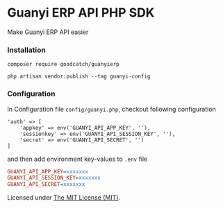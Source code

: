 Guanyi ERP API PHP SDK
======
Make Guanyi ERP API easier

### Installation

```
composer require goodcatch/guanyierp

php artisan vendor:publish --tag guanyi-config
```

### Configuration

In Configuration file `config/guanyi.php`, checkout following configuration 


```
'auth' => [
    'appkey' => env('GUANYI_API_APP_KEY', ''),
    'sessionkey' => env('GUANYI_API_SESSION_KEY', ''),
    'secret' => env('GUANYI_API_SECRET', '')
]
```

and then add environment key-values to `.env` file

```ini
GUANYI_API_APP_KEY=xxxxxxx
GUANYI_API_SESSION_KEY=xxxxxxx
GUANYI_API_SECRET=xxxxxxx

```


Licensed under [The MIT License (MIT)](LICENSE).

